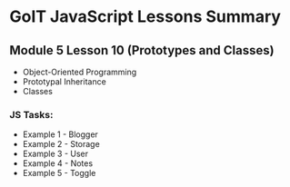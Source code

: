 # GoIT JavaScript Lessons Summary

## Module 5 Lesson 10 (Prototypes and Classes)

-   Object-Oriented Programming
-   Prototypal Inheritance
-   Classes

### JS Tasks:

-   Example 1 - Blogger
-   Example 2 - Storagе
-   Example 3 - User
-   Example 4 - Notes
-   Example 5 - Toggle
